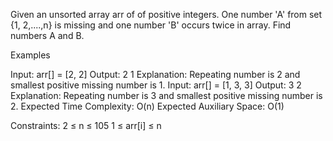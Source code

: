 Given an unsorted array arr of of positive integers. One number 'A' from set {1, 2,....,n} is missing and one number 'B' occurs twice in array. Find numbers A and B.

Examples

Input: arr[] = [2, 2]
Output: 2 1
Explanation: Repeating number is 2 and smallest positive missing number is 1.
Input: arr[] = [1, 3, 3] 
Output: 3 2
Explanation: Repeating number is 3 and smallest positive missing number is 2.
Expected Time Complexity: O(n)
Expected Auxiliary Space: O(1)

Constraints:
2 ≤ n ≤ 105
1 ≤ arr[i] ≤ n

